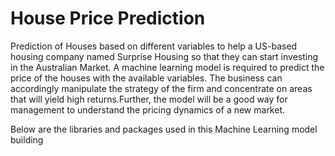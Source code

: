 # House Price Prediction
Prediction of Houses based on different variables to help a US-based housing company named Surprise Housing so that they can start investing in the Australian Market. A machine learning model is required to predict the price of the houses with the available variables. The business can accordingly manipulate the strategy of the firm and concentrate on areas that will yield high returns.Further, the model will be a good way for management to understand the pricing dynamics of a new market.

Below are the libraries and packages used in this Machine Learning model building
